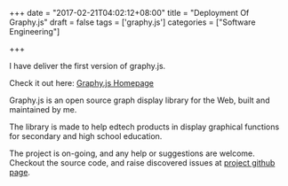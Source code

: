 +++
date = "2017-02-21T04:02:12+08:00"
title = "Deployment Of Graphy.js"
draft = false
tags = ['graphy.js']
categories = ["Software Engineering"]

+++

I have deliver the first version of graphy.js.

Check it out here: [Graphy.js Homepage](http://www.quangphuc789.com/graphy.js/)

Graphy.js is an open source graph display library for the Web, built and maintained by me.

The library is made to help edtech products in display graphical functions for secondary and high school education.

The project is on-going, and any help or suggestions are welcome. Checkout the source code, and raise discovered issues at [project github page](https://github.com/quangphuc789/graphy.js).

